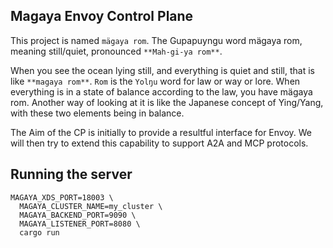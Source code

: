 ## Magaya Envoy Control Plane
This project is named `mägaya rom`. The Gupapuyngu word mägaya rom, meaning still/quiet, pronounced `**Mah-gi-ya rom**`.

When you see the ocean lying still, and everything is quiet and still, that is like `**magaya rom**`.
`Rom` is the `Yolŋu` word for law or way or lore. When everything is in a state of balance according to the law, you have mägaya rom. Another way of looking at it is like the Japanese concept of Ying/Yang, with these two elements being in balance.

The Aim of the CP is initially to provide a resultful interface for Envoy. We will then try to extend this capability to support A2A and MCP protocols.

## Running the server

```
MAGAYA_XDS_PORT=18003 \
  MAGAYA_CLUSTER_NAME=my_cluster \
  MAGAYA_BACKEND_PORT=9090 \
  MAGAYA_LISTENER_PORT=8080 \
  cargo run
```

